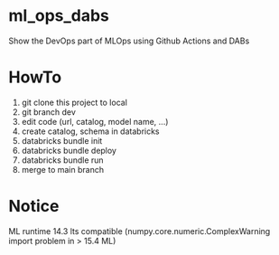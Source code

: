 # ml_ops_dabs
Show the DevOps part of MLOps using Github Actions and DABs

# HowTo
1. git clone this project to local
2. git branch dev
3. edit code (url, catalog, model name, ...)
4. create catalog, schema in databricks
5. databricks bundle init
6. databricks bundle deploy
7. databricks bundle run
8. merge to main branch

# Notice
ML runtime 14.3 lts compatible (numpy.core.numeric.ComplexWarning import problem in > 15.4 ML)
